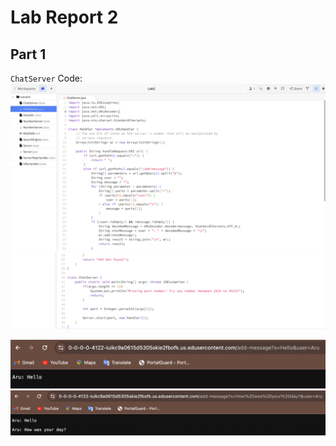 # Lab Report 2

 ## Part 1
 `ChatServer` Code: 
 ![Code](https://github.com/Arushasatybay/cse15l-lab-reports/blob/main/Screenshot%202024-01-25%20at%205.00.39%20PM.png?raw=true)
 ![Code](https://github.com/Arushasatybay/cse15l-lab-reports/blob/main/Screenshot%202024-01-25%20at%205.10.29%20PM.png?raw=true)

 ![Webscreenshot](https://github.com/Arushasatybay/cse15l-lab-reports/blob/main/Screenshot%202024-01-25%20at%205.14.48%20PM.png?raw=true)
 ![Webscreenshot](https://github.com/Arushasatybay/cse15l-lab-reports/blob/main/Screenshot%202024-01-25%20at%205.15.48%20PM.png?raw=true)
 
